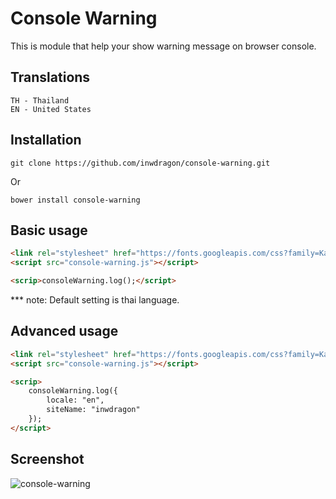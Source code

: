# Console Warning
This is module that help your show warning message on browser console.

## Translations
```
TH - Thailand
EN - United States
```

## Installation
```
git clone https://github.com/inwdragon/console-warning.git
```
Or
```
bower install console-warning
```

## Basic usage
```html
<link rel="stylesheet" href="https://fonts.googleapis.com/css?family=Kanit:200" />
<script src="console-warning.js"></script>

<scrip>consoleWarning.log();</script>
```
*** note: Default setting is thai language.

## Advanced usage
```html
<link rel="stylesheet" href="https://fonts.googleapis.com/css?family=Kanit:200" />
<script src="console-warning.js"></script>

<scrip>
    consoleWarning.log({
        locale: "en",
        siteName: "inwdragon"
    });
</script>
```

## Screenshot
![console-warning](https://docs.google.com/uc?id=1r7CHAeVxcUw_iFuCWHiGS80CCJR99WY_)
